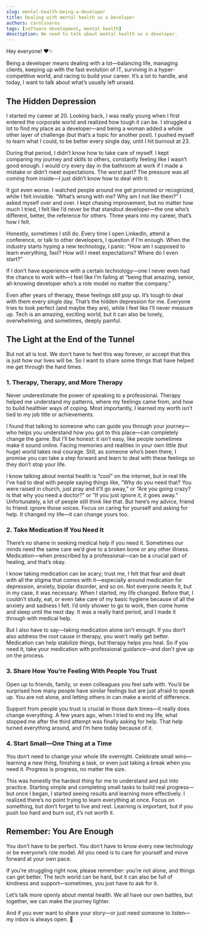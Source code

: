 ```yaml
---
slug: mental-health-being-a-developer
title: Dealing with mental health as a Developer
authors: carolsoares
tags: [software development, mental health]
description: We need to talk about mental health as a developer.
---
```


Hey everyone! ❤️✨ <br />

Being a developer means dealing with a lot—balancing life, managing clients, keeping up with the fast evolution of IT, surviving in a hyper-competitive world, and racing to build your career. It’s a lot to handle, and today, I want to talk about what’s usually left unsaid.

## The Hidden Depression
I started my career at 20. Looking back, I was really young when I first entered the corporate world and realized how tough it can be. I struggled a lot to find my place as a developer—and being a woman added a whole other layer of challenge (but that’s a topic for another post). I pushed myself to learn what I could, to be better every single day, until I hit burnout at 23.

During that period, I didn’t know how to take care of myself. I kept comparing my journey and skills to others, constantly feeling like I wasn’t good enough. I would cry every day in the bathroom at work if I made a mistake or didn’t meet expectations. The worst part? The pressure was all coming from inside—I just didn’t know how to deal with it.

It got even worse. I watched people around me get promoted or recognized, while I felt invisible. “What’s wrong with me? Why am I not like them?” I asked myself over and over. I kept chasing improvement, but no matter how much I tried, I felt like I’d never be that standout developer—the one who’s different, better, the reference for others. Three years into my career, that’s how I felt.

Honestly, sometimes I still do. Every time I open LinkedIn, attend a conference, or talk to other developers, I question if I’m enough. When the industry starts hyping a new technology, I panic: “How am I supposed to learn everything, fast? How will I meet expectations? Where do I even start?”

If I don’t have experience with a certain technology—one I never even had the chance to work with—I feel like I’m failing at “being that amazing, senior, all-knowing developer who’s a role model no matter the company.”

Even after years of therapy, these feelings still pop up. It’s tough to deal with them every single day. That’s the hidden depression for me. Everyone tries to look perfect (and maybe they are), while I feel like I’ll never measure up. Tech is an amazing, exciting world, but it can also be lonely, overwhelming, and sometimes, deeply painful.

## The Light at the End of the Tunnel
But not all is lost. We don’t have to feel this way forever, or accept that this is just how our lives will be. So I want to share some things that have helped me get through the hard times.

### 1. Therapy, Therapy, and More Therapy
Never underestimate the power of speaking to a professional. Therapy helped me understand my patterns, where my feelings came from, and how to build healthier ways of coping. Most importantly, I learned my worth isn’t tied to my job title or achievements.

I found that talking to someone who can guide you through your journey—who helps you understand how you got to this place—can completely change the game. But I’ll be honest: it isn’t easy, like people sometimes make it sound online. Facing memories and realities in your own little (but huge) world takes real courage. Still, as someone who’s been there, I promise you can take a step forward and learn to deal with these feelings so they don’t stop your life.

I know talking about mental health is “cool” on the internet, but in real life I’ve had to deal with people saying things like, “Why do you need that? You were raised in church, just pray and it’ll go away,” or “Are you going crazy? Is that why you need a doctor?” or “If you just ignore it, it goes away.” Unfortunately, a lot of people still think like that. But here’s my advice, friend to friend: ignore those voices. Focus on caring for yourself and asking for help. It changed my life—it can change yours too.

### 2. Take Medication If You Need It
There’s no shame in seeking medical help if you need it. Sometimes our minds need the same care we’d give to a broken bone or any other illness. Medication—when prescribed by a professional—can be a crucial part of healing, and that’s okay.

I know taking medication can be scary; trust me, I felt that fear and dealt with all the stigma that comes with it—especially around medication for depression, anxiety, bipolar disorder, and so on. Not everyone needs it, but in my case, it was necessary. When I started, my life changed. Before that, I couldn’t study, eat, or even take care of my basic hygiene because of all the anxiety and sadness I felt. I’d only shower to go to work, then come home and sleep until the next day. It was a really hard period, and I made it through with medical help.

But I also have to say—taking medication alone isn’t enough. If you don’t also address the root cause in therapy, you won’t really get better. Medication can help stabilize things, but therapy helps you heal. So if you need it, take your medication with professional guidance—and don’t give up on the process.

### 3. Share How You’re Feeling With People You Trust
Open up to friends, family, or even colleagues you feel safe with. You’d be surprised how many people have similar feelings but are just afraid to speak up. You are not alone, and letting others in can make a world of difference.

Support from people you trust is crucial in those dark times—it really does change everything. A few years ago, when I tried to end my life, what stopped me after the third attempt was finally asking for help. That help turned everything around, and I’m here today because of it.

### 4. Start Small—One Thing at a Time
You don’t need to change your whole life overnight. Celebrate small wins—learning a new thing, finishing a task, or even just taking a break when you need it. Progress is progress, no matter the size.

This was honestly the hardest thing for me to understand and put into practice. Starting simple and completing small tasks to build real progress—but once I began, I started seeing results and learning more effectively. I realized there’s no point trying to learn everything at once. Focus on something, but don’t forget to live and rest. Learning is important, but if you push too hard and burn out, it’s not worth it.

## Remember: You Are Enough
You don’t have to be perfect. You don’t have to know every new technology or be everyone’s role model. All you need is to care for yourself and move forward at your own pace.

If you’re struggling right now, please remember: you’re not alone, and things can get better. The tech world can be hard, but it can also be full of kindness and support—sometimes, you just have to ask for it.

Let’s talk more openly about mental health. We all have our own battles, but together, we can make the journey lighter.

And if you ever want to share your story—or just need someone to listen—my inbox is always open. 💙